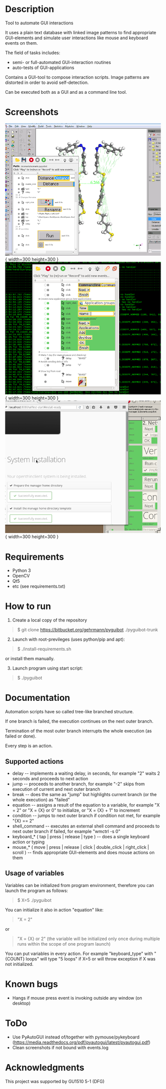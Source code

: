 
Description
===========

Tool to automate GUI interactions

It uses a plain text database with linked image patterns to find appropriate GUI-elements and simulate user interactions like mouse and keyboard events on them.

The field of tasks includes:

* semi- or full-automated GUI-interaction routines
* auto-tests of GUI-applications

Contains a GUI-tool to compose interaction scripts.  Image patterns are distorted in order to avoid self-detection.

Can be executed both as a GUI and as a command line tool.


Screenshots
===========

![](screenshots/screenshot_1.png){ width=300 height=300 } 
![](screenshots/screenshot_2.png){ width=300 height=300 } 
![](screenshots/screenshot_3.png){ width=300 height=300 } 


Requirements
============

* Python 3
* OpenCV
* Qt5
* etc (see requirements.txt)


How to run
==========

1. Create a local copy of the repository

> $ git clone https://bitbucket.org/gehrmann/pyguibot ./pyguibot-trunk

2. Launch with root-previleges (uses python/pip and apt):

> $ ./install-requirements.sh

or install them manually.

3. Launch program using start script:

> $ ./pyguibot


Documentation
=============

Automation scripts have so called tree-like branched structure.

If one branch is failed, the execution continues on the next outer branch.

Termination of the most outer branch interrupts the whole execution (as failed or done).

Every step is an action.


Supported actions
-----------------

* delay -- implements a waiting delay, in seconds, for example "2" waits 2 seconds and proceeds to next action
* jump -- proceeds to another branch, for example "-2" skips from execution of current and next outer branch
* break -- does the same as "jump" but highlights current branch (or the whole execution) as "failed"
* equation -- assigns a result of the equation to a variable, for example "X = 2" or "X = {X} or 0" to initialize, or "X = {X} + 1" to increment
* condition -- jumps to next outer branch if condition not met, for example "{X} == 2"
* shell_command -- executes an external shell command and proceeds to next outer branch if failed, for example "wmctrl -s 0"
* keyboard_* ( tap | press | release | type ) -- does a single keyboard action or typing
* mouse_* ( move | press | release | click | double_click | right_click | scroll ) -- finds appropriate GUI-elements and does mouse actions on them

Usage of variables
------------------

Variables can be initialized from program environment, therefore you can launch the program as follows:

> $ X=5 ./pyguibot

You can initialize it also in action "equation" like:

> "X = 2"

or

> "X = {X} or 2"  (the variable will be initialized only once during multiple runs within the scope of one program launch)

You can put variables in every action.
For example "keyboard_type" with "{COUNT} loops" will type "5 loops" if X=5 or will throw exception if X was not initialized.



Known bugs
==========

* Hangs if mouse press event is invoking outside any window (on desktop)


ToDo
====

 * Use PyAutoGUI instead of/together with pymouse/pykeyboard (https://media.readthedocs.org/pdf/pyautogui/latest/pyautogui.pdf)
 * Clean screenshots if not bound with events.log


Acknowledgments
===============

This project was supported by GU1510 5-1 (DFG)
